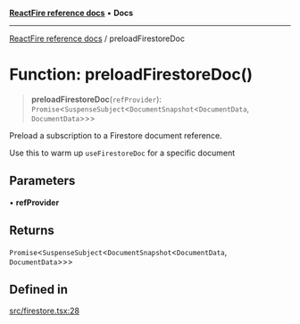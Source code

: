 [**ReactFire reference docs**](../README.md) • **Docs**

***

[ReactFire reference docs](../README.md) / preloadFirestoreDoc

# Function: preloadFirestoreDoc()

> **preloadFirestoreDoc**(`refProvider`): `Promise`\<`SuspenseSubject`\<`DocumentSnapshot`\<`DocumentData`, `DocumentData`\>\>\>

Preload a subscription to a Firestore document reference.

Use this to warm up `useFirestoreDoc` for a specific document

## Parameters

• **refProvider**

## Returns

`Promise`\<`SuspenseSubject`\<`DocumentSnapshot`\<`DocumentData`, `DocumentData`\>\>\>

## Defined in

[src/firestore.tsx:28](https://github.com/Synapski/reactfire/blob/main/src/firestore.tsx#L28)
